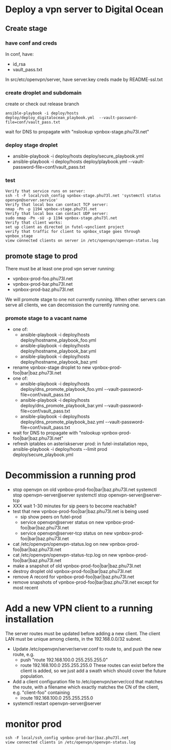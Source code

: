 # Deploy a vpn server to Digital Ocean

## Create stage

### have conf and creds

In conf, have:
- id_rsa
- vault_pass.txt

In src/etc/openvpn/server, have server.key creds made by README-ssl.txt

### create droplet and subdomain

create or check out release branch

    ansible-playbook -i deploy/hosts deploy/deploy_digitalocean_playbook.yml  --vault-password-file=conf/vault_pass.txt

wait for DNS to propagate with "nslookup vpnbox-stage.phu73l.net"

### deploy stage droplet

- ansible-playbook -i deploy/hosts deploy/secure_playbook.yml
- ansible-playbook -i deploy/hosts deploy/playbook.yml --vault-password-file=conf/vault_pass.txt

### test

    Verify that service runs on server:
    ssh -t -F local/ssh_config vpnbox-stage.phu73l.net 'systemctl status openvpn@server.service'
    Verify that local box can contact TCP server:
    nmap -Pn -p 1194 vpnbox-stage.phu73l.net
    Verify that local box can contact UDP server:  
    sudo nmap -Pn -sU -p 1194 vpnbox-stage.phu73l.net
    Verify that client works:
    set up client as directed in futel-vpnclient project
    verify that traffic for client to vpnbox_stage goes through vpnbox_stage
    view connected clients on server in /etc/openvpn/openvpn-status.log
    
## promote stage to prod

There must be at least one prod vpn server running:
- vpnbox-prod-foo.phu73l.net
- vpnbox-prod-bar.phu73l.net
- vpnbox-prod-baz.phu73l.net

We will promote stage to one not currently running. When other servers can serve all clients, we can decomission the currently running one.

### promote stage to a vacant name 

- one of:
  - ansible-playbook -i deploy/hosts deploy/hostname_playbook_foo.yml
  - ansible-playbook -i deploy/hosts deploy/hostname_playbook_bar.yml
  - ansible-playbook -i deploy/hosts deploy/hostname_playbook_baz.yml
- rename vpnbox-stage droplet to new vpnbox-prod-foo|bar|baz.phu73l.net
- one of:
  - ansible-playbook -i deploy/hosts deploy/dns_promote_playbook_foo.yml  --vault-password-file=conf/vault_pass.txt
  - ansible-playbook -i deploy/hosts deploy/dns_promote_playbook_bar.yml  --vault-password-file=conf/vault_pass.txt
  - ansible-playbook -i deploy/hosts deploy/dns_promote_playbook_baz.yml  --vault-password-file=conf/vault_pass.txt
- wait for DNS to propagate with "nslookup vpnbox-prod-foo|bar|baz.phu73l.net"
- refresh iptables on asteriskserver prod: in futel-installation repo,
        ansible-playbook -i deploy/hosts --limit prod deploy/secure_playbook.yml

# Decommission a running prod

- stop openvpn on old vpnbox-prod-foo|bar|baz.phu73l.net
        systemctl stop openvpn-server@server
        systemctl stop openvpn-server@server-tcp
- XXX wait 1-30 minutes for sip peers to become reachable?
- test that new vpnbox-prod-foo|bar|baz.phu73l.net is being used
  - sip show peers on futel-prod
  - service openvpn@server status on new vpnbox-prod-foo|bar|baz.phu73l.net
  - service openvpn@server-tcp status on new vpnbox-prod-foo|bar|baz.phu73l.net  
- cat /etc/openvpn/openvpn-status.log on new vpnbox-prod-foo|bar|baz.phu73l.net
- cat /etc/openvpn/openvpn-status-tcp.log on new vpnbox-prod-foo|bar|baz.phu73l.net  
- make a snapshot of old vpnbox-prod-foo|bar|baz.phu73l.net
- destroy droplet old vpnbox-prod-foo|bar|baz.phu73l.net
- remove A record for vpnbox-prod-foo|bar|baz.phu73l.net
- remove snapshots of vpnbox-prod-foo|bar|baz.phu73l.net except for most recent

# Add a new VPN client to a running installation

The server routes must be updated before adding a new client.
The client LAN must be unique among clients, in the 192.168.0.0/32 subnet.

- Update /etc/openvpn/server/server.conf to route to, and push the new route, e.g.
  - push "route 192.168.100.0 255.255.255.0"
  - route 192.168.100.0 255.255.255.0
  These routes can exist before the client is added, so we just add a swath which should cover the future population.
- Add a client configuration file to /etc/openvpn/server/ccd that matches the route, with a filename which exactly matches the CN of the client, e.g. "client-foo" containing
  - iroute 192.168.100.0 255.255.255.0
- systemctl restart openvpn-server@server

# monitor prod

    ssh -F local/ssh_config vpnbox-prod-bar|baz.phu73l.net
    view connected clients in /etc/openvpn/openvpn-status.log
